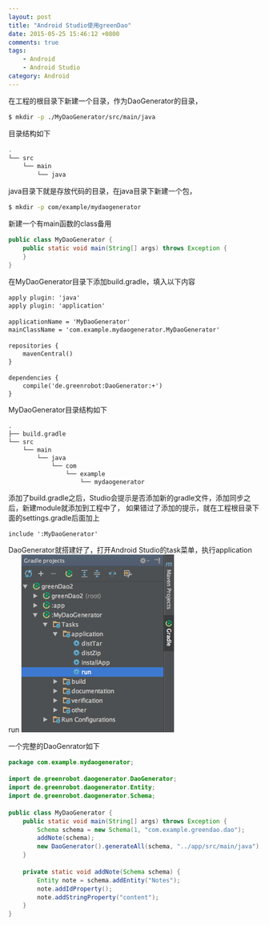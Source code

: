 ```yaml
---
layout: post
title: "Android Studio使用greenDao"
date: 2015-05-25 15:46:12 +0800
comments: true
tags: 
    - Android
    - Android Studio
category: Android
---
```

在工程的根目录下新建一个目录，作为DaoGenerator的目录，
```sh
$ mkdir -p ./MyDaoGenerator/src/main/java
```
目录结构如下
```sh
.
└── src
    └── main
        └── java
```
java目录下就是存放代码的目录，在java目录下新建一个包，
```sh
$ mkdir -p com/example/mydaogenerator
```
新建一个有main函数的class备用
```java
public class MyDaoGenerator {
    public static void main(String[] args) throws Exception {
    }
}
```
在MyDaoGenerator目录下添加build.gradle，填入以下内容
```
apply plugin: 'java'
apply plugin: 'application'

applicationName = 'MyDaoGenerator'
mainClassName = 'com.example.mydaogenerator.MyDaoGenerator'

repositories {
    mavenCentral()
}

dependencies {
    compile('de.greenrobot:DaoGenerator:+')
}
```
MyDaoGenerator目录结构如下
```
.
├── build.gradle
└── src
    └── main
        └── java
            └── com
                └── example
                    └── mydaogenerator
```

添加了build.gradle之后，Studio会提示是否添加新的gradle文件，添加同步之后，新建module就添加到工程中了，
如果错过了添加的提示，就在工程根目录下面的settings.gradle后面加上
```
include ':MyDaoGenerator'
```

DaoGenerator就搭建好了，打开Android Studio的task菜单，执行application run
![task](/images/mydaogenrator_task.png)


一个完整的DaoGenrator如下
```java
package com.example.mydaogenerator;

import de.greenrobot.daogenerator.DaoGenerator;
import de.greenrobot.daogenerator.Entity;
import de.greenrobot.daogenerator.Schema;

public class MyDaoGenerator {
    public static void main(String[] args) throws Exception {
        Schema schema = new Schema(1, "com.example.greendao.dao");
        addNote(schema);
        new DaoGenerator().generateAll(schema, "../app/src/main/java");
    }

    private static void addNote(Schema schema) {
        Entity note = schema.addEntity("Notes");
        note.addIdProperty();
        note.addStringProperty("content");
    }
}
```


